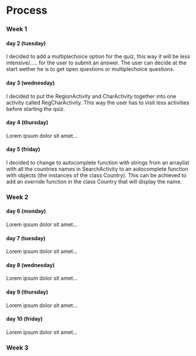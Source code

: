 # Process

### Week 1
#### day 2 (tuesday)
I decided to add a multiplechoice option for the quiz, this way it will be less intensive/..... for the user to submit an answer. The user can decide at the start wether he is to get open questions or multiplechoice questions.

#### day 3 (wednesday)
I decided to put the RegionActivity and CharActivity together into one activity called RegCharActivity. This way the user has to visit less activities before starting the quiz.

#### day 4 (thursday)
Lorem ipsum dolor sit amet...

#### day 5 (friday)
I decided to change to autocomplete function with strings from an arraylist with all the countries names in SearchActivity to an autocomplete function with objects (the instances of the class Country). This can be achieved to add an override function in the class Country that will display the name.

### Week 2
#### day 6 (monday)
Lorem ipsum dolor sit amet...

#### day 7 (tuesday)
Lorem ipsum dolor sit amet...

#### day 8 (wednesday)
Lorem ipsum dolor sit amet...

#### day 9 (thursday)
Lorem ipsum dolor sit amet...

#### day 10 (friday)
Lorem ipsum dolor sit amet...

### Week 3
